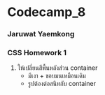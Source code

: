 # Codecamp_8

### Jaruwat Yaemkong
### CSS Homework 1

1. ให้เปลี่ยนสีพื้นหลังส่วน container 
    * มีเงา + ขอบมนเหมือนเดิม 
    * รูปต้องต่อสนิทกับ container

